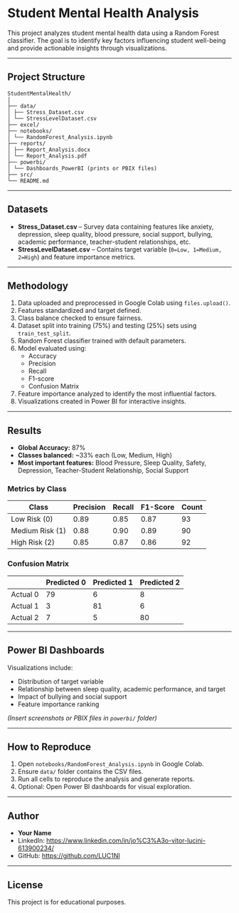 # Student Mental Health Analysis

This project analyzes student mental health data using a Random Forest classifier. The goal is to identify key factors influencing student well-being and provide actionable insights through visualizations.

---

## Project Structure

```shell
StudentMentalHealth/
│
├── data/
│ ├── Stress_Dataset.csv
│ └── StressLevelDataset.csv
├── excel/
├── notebooks/
│ └── RandomForest_Analysis.ipynb
├── reports/
│ ├── Report_Analysis.docx
│ └── Report_Analysis.pdf
├── powerbi/
│ └── Dashboards_PowerBI (prints or PBIX files)
├── src/
└── README.md
```

---

## Datasets

- **Stress_Dataset.csv** – Survey data containing features like anxiety, depression, sleep quality, blood pressure, social support, bullying, academic performance, teacher-student relationships, etc.
- **StressLevelDataset.csv** – Contains target variable (`0=Low, 1=Medium, 2=High`) and feature importance metrics.

---

## Methodology

1. Data uploaded and preprocessed in Google Colab using `files.upload()`.  
2. Features standardized and target defined.  
3. Class balance checked to ensure fairness.  
4. Dataset split into training (75%) and testing (25%) sets using `train_test_split`.  
5. Random Forest classifier trained with default parameters.  
6. Model evaluated using:  
   - Accuracy  
   - Precision  
   - Recall  
   - F1-score  
   - Confusion Matrix  
7. Feature importance analyzed to identify the most influential factors.  
8. Visualizations created in Power BI for interactive insights.

---

## Results

- **Global Accuracy:** 87%  
- **Classes balanced:** ~33% each (Low, Medium, High)  
- **Most important features:** Blood Pressure, Sleep Quality, Safety, Depression, Teacher-Student Relationship, Social Support

### Metrics by Class

| Class | Precision | Recall | F1-Score | Count |
|-------|----------|--------|----------|-------|
| Low Risk (0) | 0.89 | 0.85 | 0.87 | 93 |
| Medium Risk (1) | 0.88 | 0.90 | 0.89 | 90 |
| High Risk (2) | 0.85 | 0.87 | 0.86 | 92 |

### Confusion Matrix

|           | Predicted 0 | Predicted 1 | Predicted 2 |
|-----------|-------------|-------------|-------------|
| Actual 0  | 79          | 6           | 8           |
| Actual 1  | 3           | 81          | 6           |
| Actual 2  | 7           | 5           | 80          |

---

## Power BI Dashboards

Visualizations include:  
- Distribution of target variable  
- Relationship between sleep quality, academic performance, and target  
- Impact of bullying and social support  
- Feature importance ranking  

*(Insert screenshots or PBIX files in `powerbi/` folder)*

---

## How to Reproduce

1. Open `notebooks/RandomForest_Analysis.ipynb` in Google Colab.  
2. Ensure `data/` folder contains the CSV files.  
3. Run all cells to reproduce the analysis and generate reports.  
4. Optional: Open Power BI dashboards for visual exploration.

---

## Author

- **Your Name**  
- LinkedIn: https://www.linkedin.com/in/jo%C3%A3o-vitor-lucini-613900234/
- GitHub: https://github.com/LUC1NI 

---

## License

This project is for educational purposes.  
